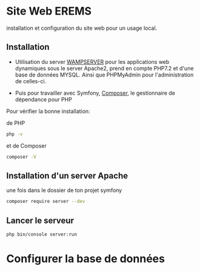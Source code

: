 # Site Web EREMS

installation et configuration du site web pour un usage local.

## Installation

  - Utilisation du server [WAMPSERVER](http://www.wampserver.com/) pour les applications web dynamiques sous le server Apache2, prend en compte PHP7.2 et d'une base de données MYSQL. Ainsi que PHPMyAdmin pour l'administration de celles-ci.

  - Puis pour travailler avec Symfony, [Composer](https://getcomposer.org/), le gestionnaire de dépendance pour PHP

Pour vérifier la bonne installation:

de PHP

```bash
php -v
```

et de Composer

```bash
composer -V
```

## Installation d'un server Apache
une fois dans le dossier de ton projet symfony

```bash
composer require server --dev
```

## Lancer le serveur
```bash
php bin/console server:run
```

# Configurer la base de données
